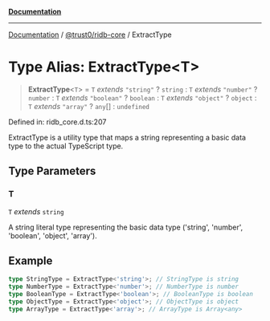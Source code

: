 [**Documentation**](../../../README.md)

***

[Documentation](../../../README.md) / [@trust0/ridb-core](../README.md) / ExtractType

# Type Alias: ExtractType\<T\>

> **ExtractType**\<`T`\> = `T` *extends* `"string"` ? `string` : `T` *extends* `"number"` ? `number` : `T` *extends* `"boolean"` ? `boolean` : `T` *extends* `"object"` ? `object` : `T` *extends* `"array"` ? `any`[] : `undefined`

Defined in: ridb\_core.d.ts:207

ExtractType is a utility type that maps a string representing a basic data type to the actual TypeScript type.

## Type Parameters

### T

`T` *extends* `string`

A string literal type representing the basic data type ('string', 'number', 'boolean', 'object', 'array').

## Example

```ts
type StringType = ExtractType<'string'>; // StringType is string
type NumberType = ExtractType<'number'>; // NumberType is number
type BooleanType = ExtractType<'boolean'>; // BooleanType is boolean
type ObjectType = ExtractType<'object'>; // ObjectType is object
type ArrayType = ExtractType<'array'>; // ArrayType is Array<any>
```

